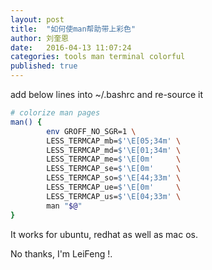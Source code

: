```yaml
---
layout: post
title:  "如何使man帮助带上彩色"
author: 刘奎恩
date:   2016-04-13 11:07:24
categories: tools man terminal colorful
published: true
---
```


add below lines into ~/.bashrc and re-source it

```sh
# colorize man pages
man() {
        env GROFF_NO_SGR=1 \
        LESS_TERMCAP_mb=$'\E[05;34m' \
        LESS_TERMCAP_md=$'\E[01;34m' \
        LESS_TERMCAP_me=$'\E[0m'     \
        LESS_TERMCAP_se=$'\E[0m'     \
        LESS_TERMCAP_so=$'\E[44;33m' \
        LESS_TERMCAP_ue=$'\E[0m'     \
        LESS_TERMCAP_us=$'\E[04;33m' \
        man "$@"
}
```

It works for ubuntu, redhat as well as mac os.

No thanks, I'm LeiFeng !.
